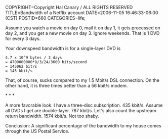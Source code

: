 COPYRIGHT=Copyright Hal Canary / ALL RIGHTS RESERVED
TITLE=Bandwidth of a Netflix account
DATE=2006-11-05 16:46:33-06:00 (CST)
POSTID=660
CATEGORIES=life;

Assume you watch a movie on day 0, mail it on day 1, it gets processed on day 2, and you get a new movie on day 3. Ignore weekends. That is 1 DVD for every 3 days.

Your downspeed bandwidth is for a single-layer DVD is

    4.7 x 10^9 bytes / 3 days
    = 4700000000*8/3/24/3600 bits/second
    = 145062 bit/s
    = 145 kbit/s

That, of course, sucks compared to my 1.5 Mbit/s DSL connection. On the other hand, it is three times better than a 56 kbit/s modem.

\* \* \*

A more favorable look: I have a three-disc subscription. 435 kbit/s. Assume all DVDs I get are double-layer. 787 kbit/s. Let's also count the upstream return bandwidth. 1574 kbit/s. Not too shaby.

Conclusion: A significant percentage of the bandwidth to my house comes through the US Postal Service.

